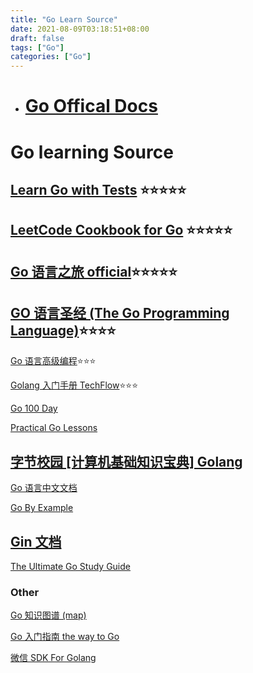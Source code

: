 ```yaml
---
title: "Go Learn Source"
date: 2021-08-09T03:18:51+08:00
draft: false
tags: ["Go"]
categories: ["Go"]
---
```

* # [Go Offical Docs](https://golang.org/doc/)
# Go learning Source

## [Learn Go with Tests](https://studygolang.gitbook.io/learn-go-with-tests/) ⭐⭐⭐⭐⭐

## [LeetCode Cookbook for Go](https://books.halfrost.com/leetcode/) ⭐⭐⭐⭐⭐

## [Go 语言之旅 official](https://tour.go-zh.org/list)⭐⭐⭐⭐⭐

## [GO 语言圣经 (The Go Programming Language)](https://books.studygolang.com/gopl-zh/)⭐⭐⭐⭐

[Go 语言高级编程](https://chai2010.cn/advanced-go-programming-book/)⭐⭐⭐

[Golang 入门手册 TechFlow](https://cdn.staticaly.com/gh/Mo3et/Monet-Blog/main/content/golang_TechFlow.pdf)⭐⭐⭐

<!-- [Golang入门手册](../golang_TechFlow.pdf) -->

[Go 100 Day](https://github.com/rubyhan1314/Golang-100-Days)

[Practical Go Lessons](https://www.practical-go-lessons.com/)
## [字节校园 [计算机基础知识宝典] Golang](https://bytedancecampus1.feishu.cn/docs/doccnqlspnrKTpbuWAToWMuEaPd#BPE5K5)

[Go 语言中文文档](http://topgoer.com/)

[Go By Example](https://gobyexample.com/)

## [Gin 文档](https://gin-gonic.com/zh-cn/docs/)

[The Ultimate Go Study Guide](https://github.com/ardanlabs/gotraining-studyguide)
### Other
[Go 知识图谱 (map)](https://www.processon.com/view/link/5a9ba4c8e4b0a9d22eb3bdf0#map)

[Go 入门指南 the way to Go](http://books.studygolang.com/the-way-to-go_ZH_CN/)


[微信 SDK For Golang](http://www.topgoer.cn/docs/gowechat/gowechat-1cb49i4ees248)
